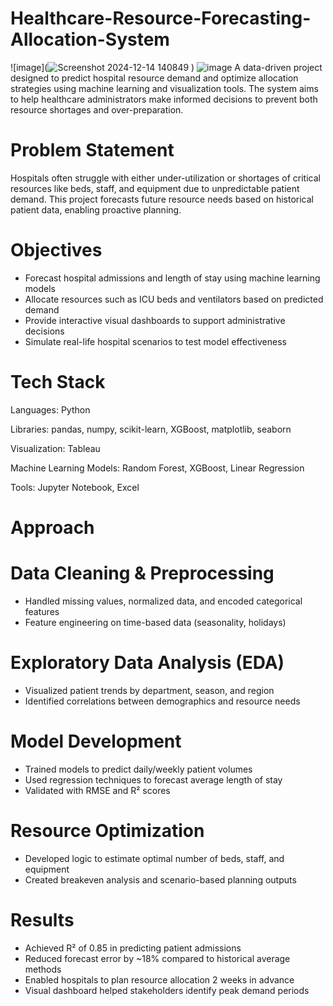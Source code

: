 # Healthcare-Resource-Forecasting-Allocation-System
![image](![Screenshot 2024-12-14 140849](https://github.com/user-attachments/assets/b75b83a4-204c-4105-867f-7b697aa9af0a)
)
![image](https://www.bing.com/images/search?view=detailV2&ccid=2OlR0sGr&id=55F2C87BF14A2678826AC19342AE93D61498787F&thid=OIP.2OlR0sGr9nFUII1jo1NRAQHaE8&mediaurl=https%3a%2f%2fsolvedby.ai%2fwp-content%2fuploads%2f2023%2f03%2fshutterstock_2162474137-1024x683.jpg&cdnurl=https%3a%2f%2fth.bing.com%2fth%2fid%2fR.d8e951d2c1abf67154208d63a3535101%3frik%3df3iYFNaTrkKTwQ%26pid%3dImgRaw%26r%3d0&exph=683&expw=1024&q=healtchcare+resource+allocation&simid=608033783840583152&FORM=IRPRST&ck=15B83A5980D256679D44A6661BA44FB0&selectedIndex=32&itb=0)
A data-driven project designed to predict hospital resource demand and optimize allocation strategies using machine learning and visualization tools. The system aims to help healthcare administrators make informed decisions to prevent both resource shortages and over-preparation.

# Problem Statement
Hospitals often struggle with either under-utilization or shortages of critical resources like beds, staff, and equipment due to unpredictable patient demand. This project forecasts future resource needs based on historical patient data, enabling proactive planning.

# Objectives
* Forecast hospital admissions and length of stay using machine learning models
* Allocate resources such as ICU beds and ventilators based on predicted demand
* Provide interactive visual dashboards to support administrative decisions
* Simulate real-life hospital scenarios to test model effectiveness

# Tech Stack
Languages: Python

Libraries: pandas, numpy, scikit-learn, XGBoost, matplotlib, seaborn

Visualization: Tableau

Machine Learning Models: Random Forest, XGBoost, Linear Regression

Tools: Jupyter Notebook, Excel

# Approach
# Data Cleaning & Preprocessing

* Handled missing values, normalized data, and encoded categorical features
* Feature engineering on time-based data (seasonality, holidays)

# Exploratory Data Analysis (EDA)

* Visualized patient trends by department, season, and region
* Identified correlations between demographics and resource needs

# Model Development

* Trained models to predict daily/weekly patient volumes
* Used regression techniques to forecast average length of stay
* Validated with RMSE and R² scores

# Resource Optimization

* Developed logic to estimate optimal number of beds, staff, and equipment
* Created breakeven analysis and scenario-based planning outputs

# Results
* Achieved R² of 0.85 in predicting patient admissions
* Reduced forecast error by ~18% compared to historical average methods
* Enabled hospitals to plan resource allocation 2 weeks in advance
* Visual dashboard helped stakeholders identify peak demand periods
